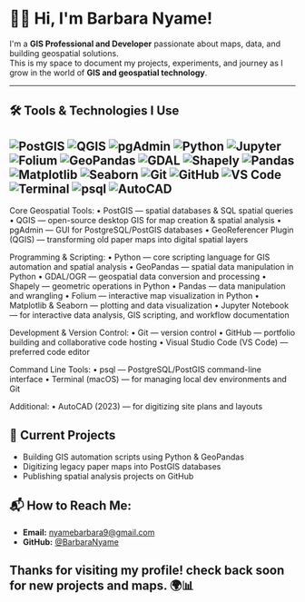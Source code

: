 # 👋🏾 Hi, I'm Barbara Nyame!

I'm a **GIS Professional and Developer** passionate about maps, data, and building geospatial solutions.  
This is my space to document my projects, experiments, and journey as I grow in the world of **GIS and geospatial technology**.

---


## 🛠️ Tools & Technologies I Use

![PostGIS](https://img.shields.io/badge/PostGIS-0099C6?style=for-the-badge&logo=postgresql&logoColor=white)
![QGIS](https://img.shields.io/badge/QGIS-589632?style=for-the-badge&logo=qgis&logoColor=white)
![pgAdmin](https://img.shields.io/badge/pgAdmin-336791?style=for-the-badge&logo=postgresql&logoColor=white)
![Python](https://img.shields.io/badge/Python-3776AB?style=for-the-badge&logo=python&logoColor=white)
![Jupyter](https://img.shields.io/badge/Jupyter-F37626?style=for-the-badge&logo=jupyter&logoColor=white)
![Folium](https://img.shields.io/badge/Folium-77B829?style=for-the-badge)
![GeoPandas](https://img.shields.io/badge/GeoPandas-2C5BB4?style=for-the-badge)
![GDAL](https://img.shields.io/badge/GDAL-FF8800?style=for-the-badge)
![Shapely](https://img.shields.io/badge/Shapely-FFCC00?style=for-the-badge)
![Pandas](https://img.shields.io/badge/Pandas-150458?style=for-the-badge&logo=pandas&logoColor=white)
![Matplotlib](https://img.shields.io/badge/Matplotlib-11557C?style=for-the-badge)
![Seaborn](https://img.shields.io/badge/Seaborn-47A8BD?style=for-the-badge)
![Git](https://img.shields.io/badge/Git-F05032?style=for-the-badge&logo=git&logoColor=white)
![GitHub](https://img.shields.io/badge/GitHub-181717?style=for-the-badge&logo=github&logoColor=white)
![VS Code](https://img.shields.io/badge/VS_Code-007ACC?style=for-the-badge&logo=visual-studio-code&logoColor=white)
![Terminal](https://img.shields.io/badge/Terminal-000000?style=for-the-badge)
![psql](https://img.shields.io/badge/psql-336791?style=for-the-badge&logo=postgresql&logoColor=white)
![AutoCAD](https://img.shields.io/badge/AutoCAD-D7141A?style=for-the-badge)
---

Core Geospatial Tools:
	•	PostGIS — spatial databases & SQL spatial queries
	•	QGIS — open-source desktop GIS for map creation & spatial analysis
	•	pgAdmin — GUI for PostgreSQL/PostGIS databases
	•	GeoReferencer Plugin (QGIS) — transforming old paper maps into digital spatial layers

Programming & Scripting:
	•	Python — core scripting language for GIS automation and spatial analysis
	•	GeoPandas — spatial data manipulation in Python
	•	GDAL/OGR — geospatial data conversion and processing
	•	Shapely — geometric operations in Python
	•	Pandas — data manipulation and wrangling
	•	Folium — interactive map visualization in Python
	•	Matplotlib & Seaborn — plotting and data visualization
	•	Jupyter Notebook — for interactive data analysis, GIS scripting, and workflow documentation

Development & Version Control:
	•	Git — version control
	•	GitHub — portfolio building and collaborative code hosting
	•	Visual Studio Code (VS Code) — preferred code editor

Command Line Tools:
	•	psql — PostgreSQL/PostGIS command-line interface
	•	Terminal (macOS) — for managing local dev environments and Git

Additional:
	•	AutoCAD (2023) — for digitizing site plans and layouts


## 📌 Current Projects

- Building GIS automation scripts using Python & GeoPandas
- Digitizing legacy paper maps into PostGIS databases
- Publishing spatial analysis projects on GitHub

## 📬 How to Reach Me:
- **Email:** nyamebarbara9@gmail.com
- **GitHub:** [@BarbaraNyame](https://github.com/BarbaraNyame)
  
Thanks for visiting my profile! check back soon for new projects and maps. 🌍📊
---

